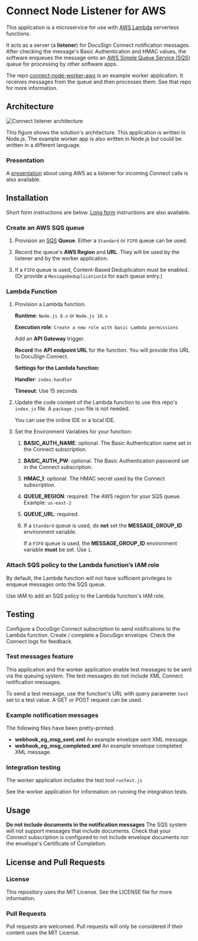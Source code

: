 # Connect Node Listener for AWS

This application is a microservice for use with 
[AWS Lambda](https://aws.amazon.com/lambda/)
serverless functions.

It acts as a server (a **listener**) for DocuSign
Connect notification messages. After checking the 
message's Basic Authentication and HMAC values,
the software enqueues the message onto an
[AWS Simple Queue Service (SQS)](https://aws.amazon.com/sqs/)
queue for processing by other software apps.

The repo 
[connect-node-worker-aws](../../../connect-node-worker-aws)
is an example worker application.
It receives messages from the queue
and then processes
them. See that repo for more information.

## Architecture
![Connect listener architecture](docs/connect_listener_architecture.png)

This figure shows the solution's architecture. 
This application is written in Node.js. 
The example worker app is also written in Node.js but 
could be written in a different language.

### Presentation
A [presentation](https://docusigninc.box.com/shared/static/1nv8xcqf01vteyjve8sgwgdko98muk0t.pdf)
about using AWS as a listener for incoming
Connect calls is also available.

## Installation

Short form instructions are below. 
[Long form](INSTALLATION.md) instructions are also available.

### Create an AWS SQS queue 
1. Provision an 
   [SQS](https://aws.amazon.com/sqs/) **Queue**. 
   Either a `Standard` or `FIFO` queue can be used.

1. Record the queue's **AWS Region** and **URL**. 
   They will be used
   by the listener and by the worker application.

1. If a `FIFO` queue is used, Content-Based Deduplication 
   must be enabled. 
   (Or provide a `MessageDeduplicationId`
   for each queue entry.)

### Lambda Function
1. Provision a Lambda function.

   **Runtime**: `Node.js 8.x` or `Node.js 10.x`

   **Execution role**: `Create a new role with basic Lambda permissions`

   Add an **API Gateway** trigger.
   
   **Record** the **API endpoint URL** for the function. 
   You will provide this URL to DocuSign Connect.

   **Settings for the Lambda function:**

   **Handler**: `index.handler`

   **Timeout**: Use 15 seconds

1. Update the code content of the Lambda function to
   use this repo's `index.js` file. A `package.json` 
   file is not needed.

   You can use the online IDE or a local IDE.

1. Set the Environment Variables for your function:
   1. **BASIC_AUTH_NAME**: optional. The Basic Authentication
      name set in the Connect subscription.
   1. **BASIC_AUTH_PW**: optional. The Basic Authentication
      password set in the Connect subscription.
   1. **HMAC_1**: optional. The HMAC secret used by the
      Connect subscription.
   1. **QUEUE_REGION**: required. 
      The AWS region for your SQS queue. Example: `us-east-2`
   1. **QUEUE_URL**: required. 
   1. If a `Standard` queue is used, do **not** set 
      the  **MESSAGE_GROUP_ID** environment variable.
   
      If a `FIFO` queue is used, the
      **MESSAGE_GROUP_ID** environment variable **must** be set.
      Use `1`.

### Attach SQS policy to the Lambda function’s IAM role
By default, the Lambda function will not have 
sufficient privileges to enqueue messages onto
the SQS queue.

Use IAM to add an SQS policy to the Lambda function's
IAM role.

## Testing
Configure a DocuSign Connect subscription to send notifications to
the Lambda function. Create / complete a DocuSign envelope.
Check the Connect logs for feedback.

### Test messages feature
This application and the worker application enable test
messages to be sent via the queuing system. The test
messages do not include XML Connect notification
messages. 

To send a test message, use the function's URL with
query parameter `test` set to
a test value. A GET or POST request can be used. 

### Example notification messages

The following files have been pretty-printed. 

* **webhook_eg_msg_sent.xml** An example envelope sent XML message. 
* **webhook_eg_msg_completed.xml** An example envelope completed XML message. 

### Integration testing
The worker application includes the test tool `runTest.js` 

See the worker application for information on running the
integration tests.

## Usage
**Do not include documents in the notification messages**
The SQS system will not support messages that
include documents. Check that your Connect subscription
is configured to not include envelope documents nor the
envelope's Certificate of Completion.

## License and Pull Requests

### License
This repository uses the MIT License. See the LICENSE file for more information.

### Pull Requests
Pull requests are welcomed. Pull requests will only be considered if their content
uses the MIT License.

